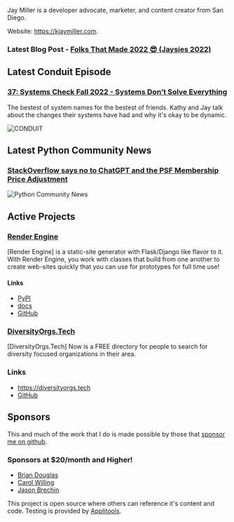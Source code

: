 Jay Miller is a developer advocate, marketer, and content creator from San Diego.

Website: <https://kjaymiller.com>.

### Latest Blog Post - [Folks That Made 2022 😎 (Jaysies 2022)](https://kjaymiller.com/blog/jaysies-2022.html)

## Latest Conduit Episode
### [37: Systems Check Fall 2022 - Systems Don’t Solve Everything](http://relay.fm/conduit/37)
The bestest of system names for the bestest of friends. Kathy and Jay talk about the changes their systems have had and why it's okay to be dynamic.

![CONDUIT](https://kjaymiller.s3-us-west-2.amazonaws.com/images/conduit_artwork.png)

## Latest Python Community News
### [StackOverflow says no to ChatGPT and the PSF Membership Price Adjustment](https://share.transistor.fm/s/e58f11d6)
![Python Community News](https://kjaymiller.azureedge.net/media/PCN%20Logo%20V0.16.jpg)

## Active Projects

### [Render Engine](https://render-engine.readthedocs.io)
[Render Engine] is a static-site generator with Flask/Django like flavor to it.
With Render Engine, you work with classes that build from one another to create
web-sites quickly that you can use for prototypes for full time use!

#### Links
- [PyPI](https://pypi.org/project/render-engine)
- [docs](https://render-engine.readthedocs.io)
- [GitHub](https://github.com/kjaymiller/render_engine)

### [DiversityOrgs.Tech](https://diversityorgs.tech)
[DiversityOrgs.Tech] Now is a FREE directory for people to search for diversity focused organizations in their area.

### Links
- <https://diversityorgs.tech>
- [GitHub](https://github.com/kjaymiller/diversity-orgs-tech)

## Sponsors
This and much of the work that I do is made possible by those that [sponsor me
on github](https://github.com/sponsors/kjaymiller).

### Sponsors at $20/month and Higher!
- [Brian Douglas](https://github.com/bdougie)
- [Carol Willing](https://github.com/willingc)
- [Jason Brechin](https://github.com/brechin)


This project is open source where others can reference it's content and code. Testing is provided by [Applitools](https://www.applitools.com/).